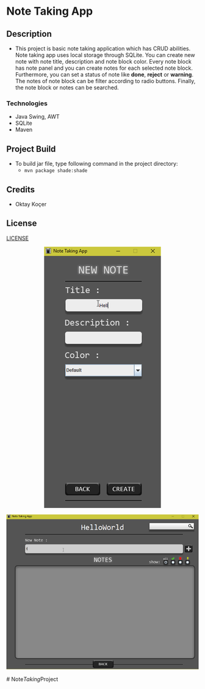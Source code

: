# Note Taking App

## Description
- This project is basic note taking application which has CRUD abilities. Note taking app uses local storage through SQLite. You can create new note with note title, description and note block color. Every note block has note panel and you can create notes for each selected note block. Furthermore, you can set a status of note like **done**, **reject** or **warning**. The notes of note block can be filter according to radio buttons. Finally, the note block or notes can be searched.

### Technologies

- Java Swing, AWT
- SQLite
- Maven

## Project Build

- To build jar file, type following command in the project directory:
    - `mvn package shade:shade`

## Credits

- Oktay Koçer
  
## License
[LICENSE](https://github.com/oktaykcr/NoteTakingApp/blob/master/LICENSE)

<p align="center"><img src="nta.gif"></p>
<p align="center"><img src="nta2.gif"></p>


#   N o t e _ T a k i n g _ P r o j e c t 
 
 